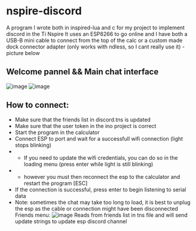 # nspire-discord
A program I wrote both in inspired-lua and c for my project to implement discord in the Ti Nspire
It uses an ESP8266 to go online and I have both a USB-B mini cable to connect from the top of the calc or a custom made dock connector adapter (only works with ndless, so I cant really use it) - picture below
## Welcome pannel && Main chat interface
![image](https://github.com/user-attachments/assets/463c09a8-45ed-4f63-b4f6-a1090e505476)
![image](https://github.com/user-attachments/assets/5d0dd483-9f63-44d6-9939-474fe3f96068)
<!--![image](https://github.com/user-attachments/assets/08c4077e-e058-4a96-b7fc-2f07e79d9d29)
![image](https://github.com/user-attachments/assets/74867b52-a147-450d-a36b-0a3ac36f82ca)-->
 ## How to connect:
 - Make sure that the friends list in discord.tns is updated
 - Make sure that the user token in the ino project is correct
 - Start the program in the calculator
 - Connect ESP to port and wait for a successfull wifi connection (light stops blinking)
 - - If you need to update the wifi credentials, you can do so in the loading menu (press enter while light is still blinking)
 - - however you must then reconnect the esp to the calculator and restart the program [ESC]
 - If the connection is successful, press enter to begin listening to serial data
 - Note: sometimes the chat may take too long to load, it is best to unplug the esp as the cable or connection might have been disconnected
Friends menu:
![image](https://github.com/user-attachments/assets/b97cb06a-4889-4eff-8a65-883a849f9c02)
Reads from friends list in tns file and will send update strings to update esp discord channel
